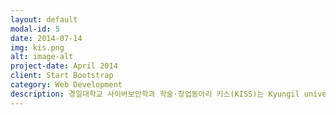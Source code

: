 ```yaml
---
layout: default
modal-id: 5
date: 2014-07-14
img: kis.png
alt: image-alt
project-date: April 2014
client: Start Bootstrap
category: Web Development
description: 경일대학교 사이버보안학과 학술·창업동아리 키스(KISS)는 Kyungil university Information Security Society의 앞 글자를 따서 지은 이름입니다. KISS는 2011년에 창설되었으며 경일대학교 사이버보안학과에 소속된 전공동아리로 학과교수님들의 지도하에 사이버보안을 전공하는 학생들로 구성되어 있으며 대학원 정보보호 연구실과 연계하여 세미나 및 프로젝트 등을 진행하고 있습니다. KISS는 열린 마음과 적극적인 선후배 관계를 통해 사이버보안 분야에서는 항상 최고라는 자부심아래 자기의 적성에 맞는 보안 프로그래밍 언어를 선택하여 공부할 수 있으며, 사이버보안과 관련된 이론적인 부분 뿐만아니라 실무에서 필요로 하는 실용적인 내용들을 다룰 수 있는 정보보호 전문인재 양성을 목표로 하고 있습니다. ///////////////////////////////////////////////////////////////////////////////////////////////////////////////// 연구 분야 ///////////////////////////////////////////////////////////////////////////////////////////////////////////////// S-Club  ///////////////////////////////////////////////////////////////////////////////////////////////////////////////// C, C++, Java 등 프로그래밍 언어를 이용한 보안 프로그래밍 스터디 클럽으로 웹 취약 유형 및 공격로그 및 다양한 공격 패턴들을 분석하여 인터넷 침해사고 방지 및 탐지 방법 및 웹 보안 프로그램 개발 연구하며 임베디드시스템 보안, 운영체제보안, 홈네트워크시스템 보안 등을 함께 연구하는 조직 ///////////////////////////////////////////////////////////////////////////////////////////////////////////////// E Club ///////////////////////////////////////////////////////////////////////////////////////////////////////////////// 전공 영어, 일상 회화 영어, 영문 원서 독해, 영어 논문 연구 및 영작 스터디 클럽으로 인터넷상의 하루가 다르게 나타나는 악성코드들로부터의 무방비 상태인 인터넷 사용자들의 컴퓨터를 Windows의 원격지원(RPC)프로토콜을 사용하여 악성코드들을 제거, 악성코드들로부터 대비하여 PC사용자들이 악성코드들로부터 보다 안전하게 인터넷을 사용할 수 있도록 하는 백신 개발 등을 함께 연구하는 조직 ///////////////////////////////////////////////////////////////////////////////////////////////////////////////// L Club ///////////////////////////////////////////////////////////////////////////////////////////////////////////////// 전공 관련 국가 공인 자격증 취득을 위한 스터디 클럽으로 정보보호관련 취업 및 진학의 수월성을 확보하기 위해 SIS 1급, 2급, CISA, CISSP, CCNP 등 정보보호 전문가 자격증 취득 준비를 체계적으로 하기 위하여 조직  ///////////////////////////////////////////////////////////////////////////////////////////////////////////////// P-Club  ///////////////////////////////////////////////////////////////////////////////////////////////////////////////// 사이버보안 관련 다양한 프로젝트 수행을 위한 실무역량강화 클럽으로 정보보호관련 취업 및 진학의 수월성을 확보하기 위해 사물인터넷보안, 사이버보안, 시스템보안, 네트워크보안, 헬스케어보안, 개인정보보호, 멀티미디어보안, 자동차보안, 게임보안, 웹보안 등 다양한 정보보호 분야의 최신 프로젝트를 체계적으로 수행하는 조직 ///////////////////////////////////////////////////////////////////////////////////////////////////////////////// M Club ///////////////////////////////////////////////////////////////////////////////////////////////////////////////// 사이버보안학과 재학생들의 전공교과과정과 연계하여 다양한 소규모 그룹 스터디 형태로 운영하여 참여 학생들의 전공 수업의 어려운 부분을 해결해 줄뿐만 아니라 전공역량을 강화시켜주어 학점을 체계적으로 관리하여 주는 조직
---
```

